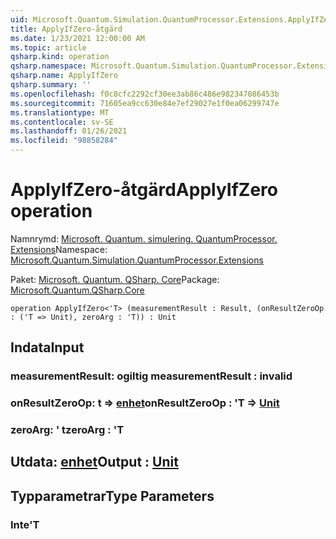 ```yaml
---
uid: Microsoft.Quantum.Simulation.QuantumProcessor.Extensions.ApplyIfZero
title: ApplyIfZero-åtgärd
ms.date: 1/23/2021 12:00:00 AM
ms.topic: article
qsharp.kind: operation
qsharp.namespace: Microsoft.Quantum.Simulation.QuantumProcessor.Extensions
qsharp.name: ApplyIfZero
qsharp.summary: ''
ms.openlocfilehash: f0c8cfc2292cf30ee3ab86c486e982347086453b
ms.sourcegitcommit: 71605ea9cc630e84e7ef29027e1f0ea06299747e
ms.translationtype: MT
ms.contentlocale: sv-SE
ms.lasthandoff: 01/26/2021
ms.locfileid: "98858284"
---
```

# <a name="applyifzero-operation"></a><span data-ttu-id="d69fb-102">ApplyIfZero-åtgärd</span><span class="sxs-lookup"><span data-stu-id="d69fb-102">ApplyIfZero operation</span></span>

<span data-ttu-id="d69fb-103">Namnrymd: [Microsoft. Quantum. simulering. QuantumProcessor. Extensions](xref:Microsoft.Quantum.Simulation.QuantumProcessor.Extensions)</span><span class="sxs-lookup"><span data-stu-id="d69fb-103">Namespace: [Microsoft.Quantum.Simulation.QuantumProcessor.Extensions](xref:Microsoft.Quantum.Simulation.QuantumProcessor.Extensions)</span></span>

<span data-ttu-id="d69fb-104">Paket: [Microsoft. Quantum. QSharp. Core](https://nuget.org/packages/Microsoft.Quantum.QSharp.Core)</span><span class="sxs-lookup"><span data-stu-id="d69fb-104">Package: [Microsoft.Quantum.QSharp.Core](https://nuget.org/packages/Microsoft.Quantum.QSharp.Core)</span></span>




```qsharp
operation ApplyIfZero<'T> (measurementResult : Result, (onResultZeroOp : ('T => Unit), zeroArg : 'T)) : Unit
```


## <a name="input"></a><span data-ttu-id="d69fb-105">Indata</span><span class="sxs-lookup"><span data-stu-id="d69fb-105">Input</span></span>

### <a name="measurementresult--__invalidresult__"></a><span data-ttu-id="d69fb-106">measurementResult: __ogiltig <Result>__</span><span class="sxs-lookup"><span data-stu-id="d69fb-106">measurementResult : __invalid<Result>__</span></span>




### <a name="onresultzeroop--t--unit"></a><span data-ttu-id="d69fb-107">onResultZeroOp: t => [enhet](xref:microsoft.quantum.lang-ref.unit)</span><span class="sxs-lookup"><span data-stu-id="d69fb-107">onResultZeroOp : 'T => [Unit](xref:microsoft.quantum.lang-ref.unit)</span></span> 




### <a name="zeroarg--t"></a><span data-ttu-id="d69fb-108">zeroArg: ' t</span><span class="sxs-lookup"><span data-stu-id="d69fb-108">zeroArg : 'T</span></span>





## <a name="output--unit"></a><span data-ttu-id="d69fb-109">Utdata: [enhet](xref:microsoft.quantum.lang-ref.unit)</span><span class="sxs-lookup"><span data-stu-id="d69fb-109">Output : [Unit](xref:microsoft.quantum.lang-ref.unit)</span></span>



## <a name="type-parameters"></a><span data-ttu-id="d69fb-110">Typparametrar</span><span class="sxs-lookup"><span data-stu-id="d69fb-110">Type Parameters</span></span>

### <a name="t"></a><span data-ttu-id="d69fb-111">Inte</span><span class="sxs-lookup"><span data-stu-id="d69fb-111">'T</span></span>

